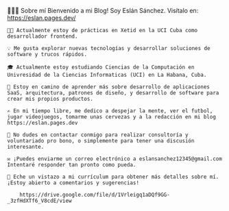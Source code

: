 👨🏻‍💻  Sobre mí
     Bienvenido a mi Blog! Soy Eslán Sánchez. Visítalo en: https://eslan.pages.dev/
     
    👨‍💻 Actualmente estoy de prácticas en Xetid en la UCI Cuba como desarrollador frontend.
    
    💡 Me gusta explorar nuevas tecnologías y desarrollar soluciones de software y trucos rápidos.
    
    🎓 Actualmente estoy estudiando Ciencias de la Computación en Univresidad de la Ciencias Informaticas (UCI) en La Habana, Cuba.
    
    🌱 Estoy en camino de aprender más sobre desarrollo de aplicaciones SaaS, arquitectura, patrones de diseño, y desarrollo de software para crear mis propios productos.
    
    ✍️ En mi tiempo libre, me dedico a despejar la mente, ver el futbol, jugar videojuegos, tomarme unas cervezas y a la redacción en mi blog https://eslan.pages.dev 
    
    💬 No dudes en contactar conmigo para realizar consultoría y voluntariado pro bono, o simplemente para tener una discusión interesante.
    
    ✉️ ¡Puedes enviarme un correo electrónico a eslansanchez12345@gmail.com Intentaré responder tan pronto como pueda.
    
    📄 Eche un vistazo a mi currículum para obtener más detalles sobre mí. ¡Estoy abierto a comentarios y sugerencias!
    
        https://drive.google.com/file/d/1Vrleigq1aDQf9GG-_3zfHdXTf6_V8cdE/view

  
